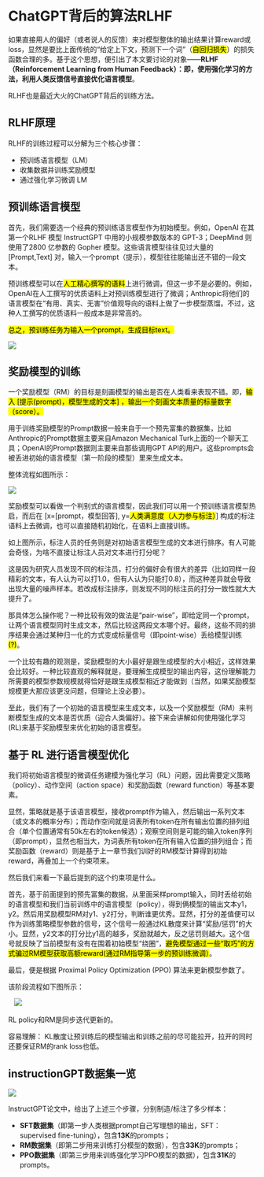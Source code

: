 # ChatGPT背后的算法RLHF

如果直接用人的偏好（或者说人的反馈）来对模型整体的输出结果计算reward或loss，显然是要比上面传统的“给定上下文，预测下一个词”（<mark>自回归损失</mark>）的损失函数合理的多。基于这个思想，便引出了本文要讨论的对象——**RLHF（Reinforcement Learning from Human Feedback）：即，使用强化学习的方法，利用人类反馈信号直接优化语言模型**。

RLHF也是最近大火的ChatGPT背后的训练方法。

## RLHF原理

RLHF的训练过程可以分解为三个核心步骤：

- 预训练语言模型（LM）
- 收集数据并训练奖励模型
- 通过强化学习微调 LM

## 预训练语言模型

首先，我们需要选一个经典的预训练语言模型作为初始模型。例如，OpenAI 在其第一个RLHF 模型 InstructGPT 中用的小规模参数版本的 GPT-3；DeepMind 则使用了2800 亿参数的 Gopher 模型。这些语言模型往往见过大量的 [Prompt,Text] 对，输入一个prompt（提示），模型往往能输出还不错的一段文本。

预训练模型可以在<mark>人工精心撰写的语料</mark>上进行微调，但这一步不是必要的。例如，OpenAI在人工撰写的优质语料上对预训练模型进行了微调；Anthropic将他们的语言模型在“有用、真实、无害”价值观导向的语料上做了一步模型蒸馏。不过，这种人工撰写的优质语料一般成本是非常高的。

<mark>总之，预训练任务为输入一个prompt，生成目标text。</mark>

![](/Users/liuting/Library/Application%20Support/marktext/images/2023-04-14-13-55-48-image.png)

## 奖励模型的训练

一个奖励模型（RM）的目标是刻画模型的输出是否在人类看来表现不错。即，<mark>输入 [提示(prompt)，模型生成的文本] ，输出一个刻画文本质量的标量数字（score）。</mark>

用于训练奖励模型的Prompt数据一般来自于一个预先富集的数据集，比如Anthropic的Prompt数据主要来自Amazon Mechanical Turk上面的一个聊天工具；OpenAI的Prompt数据则主要来自那些调用GPT API的用户。这些prompts会被丢进初始的语言模型（第一阶段的模型）里来生成文本。

整体流程如图所示：

![](/Users/liuting/Library/Application%20Support/marktext/images/2023-04-14-13-59-44-image.png)

奖励模型可以看做一个判别式的语言模型，因此我们可以用一个预训练语言模型热启，而后在 [x=[prompt，模型回答], y=<mark>人类满意度（人力参与标注）</mark>] 构成的标注语料上去微调，也可以直接随机初始化，在语料上直接训练。

如上图所示，标注人员的任务则是对初始语言模型生成的文本进行排序。有人可能会奇怪，为啥不直接让标注人员对文本进行打分呢？

这是因为研究人员发现不同的标注员，打分的偏好会有很大的差异（比如同样一段精彩的文本，有人认为可以打1.0，但有人认为只能打0.8），而这种差异就会导致出现大量的噪声样本。若改成标注排序，则发现不同的标注员的打分一致性就大大提升了。

那具体怎么操作呢？一种比较有效的做法是“pair-wise”，即给定同一个prompt，让两个语言模型同时生成文本，然后比较这两段文本哪个好。最终，这些不同的排序结果会通过某种归一化的方式变成标量信号（即point-wise）丢给模型训练<mark>(?)</mark>。

一个比较有趣的观测是，奖励模型的大小最好是跟生成模型的大小相近，这样效果会比较好。一种比较直观的解释就是，要理解生成模型的输出内容，这份理解能力所需要的模型参数规模就得恰好是跟生成模型相近才能做到（当然，如果奖励模型规模更大那应该更没问题，但理论上没必要）。

至此，我们有了一个初始的语言模型来生成文本，以及一个奖励模型（RM）来判断模型生成的文本是否优质（迎合人类偏好）。接下来会讲解如何使用强化学习(RL)来基于奖励模型来优化初始的语言模型。

## 基于 RL 进行语言模型优化

我们将初始语言模型的微调任务建模为强化学习（RL）问题，因此需要定义策略（policy）、动作空间（action space）和奖励函数（reward function）等基本要素。

显然，策略就是基于该语言模型，接收prompt作为输入，然后输出一系列文本（或文本的概率分布）；而动作空间就是词表所有token在所有输出位置的排列组合（单个位置通常有50k左右的token候选）；观察空间则是可能的输入token序列（即prompt），显然也相当大，为词表所有token在所有输入位置的排列组合；而奖励函数（reward）则是基于上一章节我们训好的RM模型计算得到初始reward，再叠加上一个约束项来。

然后我们来看一下最后提到的这个约束项是什么。

首先，基于前面提到的预先富集的数据，从里面采样prompt输入，同时丢给初始的语言模型和我们当前训练中的语言模型（policy），得到俩模型的输出文本y1，y2。然后用奖励模型RM对y1、y2打分，判断谁更优秀。显然，打分的差值便可以作为训练策略模型参数的信号，这个信号一般通过KL散度来计算“奖励/惩罚”的大小。显然，y2文本的打分比y1高的越多，奖励就越大，反之惩罚则越大。这个信号就反映了当前模型有没有在围着初始模型“绕圈”，<mark>避免模型通过一些“取巧”的方式骗过RM模型获取高额reward(通过RM指导第一步的预训练微调）</mark>。

最后，便是根据 Proximal Policy Optimization (PPO) 算法来更新模型参数了。

该阶段流程如下图所示：

   ![](/Users/liuting/Library/Application%20Support/marktext/images/2023-04-14-14-14-42-image.png)

RL policy和RM是同步迭代更新的。

容易理解： KL散度让预训练后的模型输出和训练之前的尽可能拉开，拉开的同时还要保证RM的rank loss也低。

## instructionGPT数据集一览

![](/Users/liuting/Library/Application%20Support/marktext/images/2023-04-14-14-20-40-image.png)

InstructGPT论文中，给出了上述三个步骤，分别制造/标注了多少样本：

- **SFT数据集**（即第一步人类根据prompt自己写理想的输出，SFT：supervised fine-tuning），包含**13K**的prompts；
- **RM数据集**（即第二步用来训练打分模型的数据），包含**33K**的prompts；
- **PPO数据集**（即第三步用来训练强化学习PPO模型的数据），包含**31K**的prompts。

